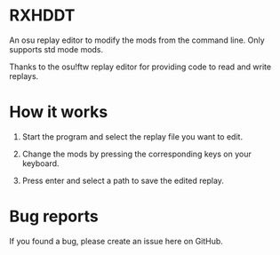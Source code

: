 # RXHDDT
An osu replay editor to modify the mods from the command line. Only supports std mode mods.

Thanks to the osu!ftw replay editor for providing code to read and write replays.

# How it works

1. Start the program and select the replay file you want to edit.

2. Change the mods by pressing the corresponding keys on your keyboard.

3. Press enter and select a path to save the edited replay.

# Bug reports

If you found a bug, please create an issue here on GitHub.
